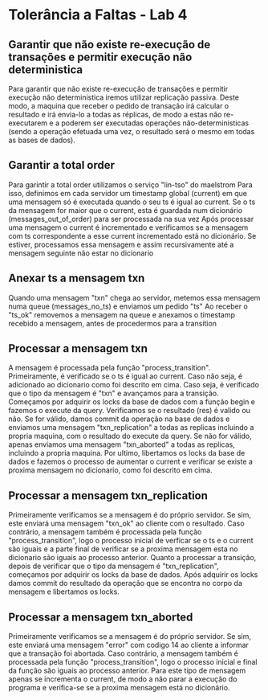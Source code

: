 # Tolerância a Faltas - Lab 4

## Garantir que não existe re-execução de transações e permitir execução não deterministica
Para garantir que não existe re-execução de transações e permitir execução não deterministica iremos utilizar replicação passiva. Deste modo, a maquina que receber o pedido de transação irá calcular o resultado e irá envia-lo a todas as réplicas, de modo a estas não re-executarem e a poderem ser executadas operações não-deterministicas (sendo a operação efetuada uma vez, o resultado será o mesmo em todas as bases de dados). 

## Garantir a total order
Para garintir a total order utilizamos o serviço "lin-tso" do maelstrom
Para isso, definimos em cada servidor um timestamp global (current) em que uma mensagem só é executada quando o seu ts é igual ao current. Se o ts da mensagem for maior que o current, esta é guardada num dicionário (messages_out_of_order) para ser processada na sua vez
Após processar uma mensagem o current é incrementado e verificamos se a mensagem com ts correspondente a esse current incrementado está no dicionário. Se estiver, processamos essa mensagem e assim recursivamente até a mensagem seguinte não estar no dicionario

## Anexar ts a mensagem txn
Quando uma mensagem "txn" chega ao servidor, metemos essa mensagem numa queue (messages_no_ts) e enviamos um pedido "ts"
Ao receber o "ts_ok" removemos a mensagem na queue e anexamos o timestamp recebido a mensagem, antes de procedermos para a transition

## Processar a mensagem txn
A mensagem é processada pela função "process_transition".
Primeiramente, é verificado se o ts é igual ao current. Caso não seja, é adicionado ao dicionario como foi descrito em cima. Caso seja, é verificado que o tipo da mensagem é "txn" e avançamos para a transição.
Começamos por adquirir os locks da base de dados com a função begin e fazemos o execute da query.
Verificamos se o resultado (res) é valido ou não. Se for válido, damos commit da operação na base de dados e enviamos uma mensagem "txn_replication" a todas as replicas incluindo a propria maquina, com o resultado do execute da query.
Se não for válido, apenas enviamos uma mensagem "txn_aborted" a todas as replicas, incluindo a propria maquina.
Por ultimo, libertamos os locks da base de dados e fazemos o processo de aumentar o current e verificar se existe a proxima mensagem no dicionario, como foi descrito em cima.

## Processar a mensagem txn_replication
Primeiramente verificamos se a mensagem é do próprio servidor. Se sim, este enviará uma mensagem "txn_ok" ao cliente com o resultado.
Caso contrário, a mensagem também é processada pela função "process_transition", logo o processo inicial de verficar se o ts e o current são iguais e a parte final de verificar se a proxima mensagem esta no dicionario são iguais ao processo anterior.
Quanto a processar a transição, depois de verificar que o tipo da mensagem é "txn_replication", começamos por adquirir os locks da base de dados. Após adquirir os locks damos commit do resultado da operação que se encontra no corpo da mensagem e libertamos os locks.

## Processar a mensagem txn_aborted
Primeiramente verificamos se a mensagem é do próprio servidor. Se sim, este enviará uma mensagem "error" com codigo 14 ao cliente a informar que a transação foi abortada.
Caso contrário, a mensagem também é processada pela função "process_transition", logo o processo inicial e final da função são iguais ao processo anterior.
Para este tipo de mensagem apenas se incrementa o current, de modo a não parar a execução do programa e verifica-se se a proxima mensagem está no dicionário.